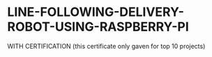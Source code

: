 # LINE-FOLLOWING-DELIVERY-ROBOT-USING-RASPBERRY-PI
WITH CERTIFICATION (this certificate only gaven for top 10 projects)
